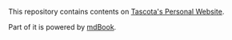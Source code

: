 <p>This repository contains contents on <a href="https://tascota.github.io">Tascota's Personal Website</a>.</p>
<p>Part of it is powered by <a href="https://rust-lang.github.io/mdBook">mdBook</a>.</p>